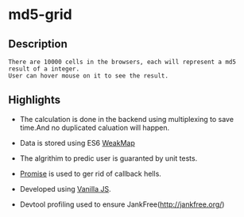 md5-grid
========

## Description
```
There are 10000 cells in the browsers, each will represent a md5 result of a integer.
User can hover mouse on it to see the result.  
```

## Highlights
- The calculation is done in the backend using multiplexing to save time.And no duplicated caluation will happen.

- Data is stored using ES6 [WeakMap](http://kangax.github.io/compat-table/es6/#WeakMap)

- The algrithim to predic user is guaranted by unit tests.

- [Promise](http://caniuse.com/#feat=promises) is used to ger rid of callback hells.

- Developed using [Vanilla JS](http://vanilla-js.com/).

- Devtool profiling used to ensure JankFree(http://jankfree.org/) 
